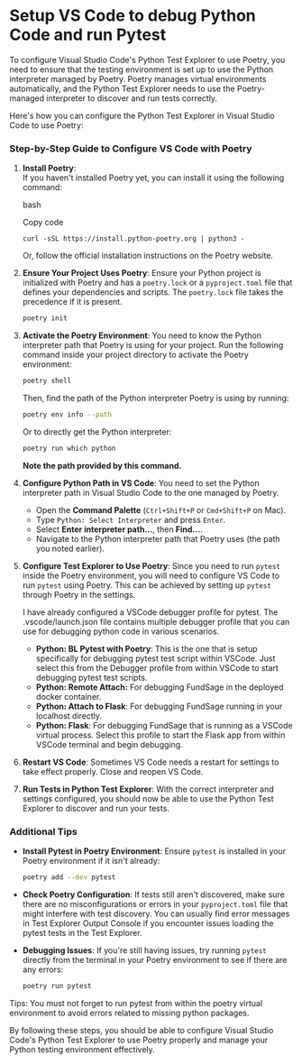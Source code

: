 # Setup VS Code to debug Python Code and run Pytest
To configure Visual Studio Code's Python Test Explorer to use Poetry, you need to ensure that the testing environment is set up to use the Python interpreter managed by Poetry. Poetry manages virtual environments automatically, and the Python Test Explorer needs to use the Poetry-managed interpreter to discover and run tests correctly.

Here's how you can configure the Python Test Explorer in Visual Studio Code to use Poetry:

### Step-by-Step Guide to Configure VS Code with Poetry

1. **Install Poetry**:  
    If you haven't installed Poetry yet, you can install it using the following command:
    
    bash
    
    Copy code
    
    `curl -sSL https://install.python-poetry.org | python3 -`
    
    Or, follow the official installation instructions on the Poetry website.
    
2. **Ensure Your Project Uses Poetry**: Ensure your Python project is initialized with Poetry and has a `poetry.lock` or a `pyproject.toml` file that defines your dependencies and scripts. The `poetry.lock` file takes the precedence if it is present.
    
    ```bash
    poetry init
    ```
3. **Activate the Poetry Environment**: You need to know the Python interpreter path that Poetry is using for your project. Run the following command inside your project directory to activate the Poetry environment:
    
    ```bash
    poetry shell
    ```
    Then, find the path of the Python interpreter Poetry is using by running:
    
    ```bash
    poetry env info --path
    ```
    Or to directly get the Python interpreter:
    
    ```bash
    poetry run which python
    ```
    
    __Note the path provided by this command.__
    
4. **Configure Python Path in VS Code**: You need to set the Python interpreter path in Visual Studio Code to the one managed by Poetry.
    
    - Open the **Command Palette** (`Ctrl+Shift+P` or `Cmd+Shift+P` on Mac).
    - Type `Python: Select Interpreter` and press `Enter`.
    - Select **Enter interpreter path...**, then **Find...**.
    - Navigate to the Python interpreter path that Poetry uses (the path you noted earlier).
5. **Configure Test Explorer to Use Poetry**: Since you need to run `pytest` inside the Poetry environment, you will need to configure VS Code to run `pytest` using Poetry. This can be achieved by setting up `pytest` through Poetry in the settings.
    
    I have already configured a VSCode debugger profile for pytest. The .vscode/launch.json file contains multiple debugger profile that you can use for debugging python code in various scenarios.
    - **Python: BL Pytest with Poetry**: This is the one that is setup specifically for debugging pytest test script within VSCode. Just select this from the Debugger profile from within VSCode to start debugging pytest test scripts. 
    - **Python: Remote Attach:** For debugging FundSage in the deployed docker container.
    - **Python: Attach to Flask**: For debugging FundSage running in your localhost directly.
    - **Python: Flask**: For debugging FundSage that is running as a VSCode virtual process. Select this profile to start the Flask app from within VSCode terminal and begin debugging.  
    
6. **Restart VS Code**: Sometimes VS Code needs a restart for settings to take effect properly. Close and reopen VS Code.
    
7. **Run Tests in Python Test Explorer**: With the correct interpreter and settings configured, you should now be able to use the Python Test Explorer to discover and run your tests.
    

### Additional Tips

- **Install Pytest in Poetry Environment**: Ensure `pytest` is installed in your Poetry environment if it isn't already:
    
    ```bash
    poetry add --dev pytest
    ```
    
- **Check Poetry Configuration**: If tests still aren't discovered, make sure there are no misconfigurations or errors in your `pyproject.toml` file that might interfere with test discovery. You can usually find error messages in Test Explorer Output Console if you encounter issues loading the pytest tests in the Test Explorer. 
    
- **Debugging Issues**: If you're still having issues, try running `pytest` directly from the terminal in your Poetry environment to see if there are any errors:
    
    ```bash
    poetry run pytest
    ```
Tips: You must not forget to run pytest from within the poetry virtual environment to avoid errors related to missing python packages.

By following these steps, you should be able to configure Visual Studio Code's Python Test Explorer to use Poetry properly and manage your Python testing environment effectively.